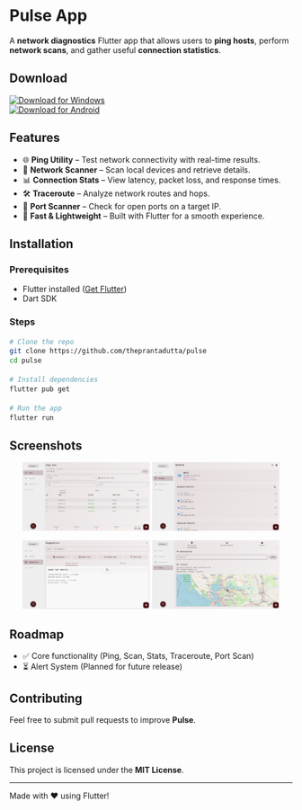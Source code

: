 # Pulse App

A **network diagnostics** Flutter app that allows users to **ping hosts**, perform **network scans**, and gather useful **connection statistics**.

## Download

[![Download for Windows](https://img.shields.io/badge/Download-Windows-blue?style=for-the-badge&logo=windows)](https://github.com/theprantadutta/pulse/releases/download/v1.0.0/pulse_windows_v1.0.0.msix)  
[![Download for Android](https://img.shields.io/badge/Download-Android-green?style=for-the-badge&logo=android)](https://github.com/theprantadutta/pulse/releases/download/v1.0.0/pulse_android_v1.0.0.apk)


## Features

- 🌐 **Ping Utility** – Test network connectivity with real-time results.
- 🔎 **Network Scanner** – Scan local devices and retrieve details.
- 📊 **Connection Stats** – View latency, packet loss, and response times.
- 🛠 **Traceroute** – Analyze network routes and hops.
- 📡 **Port Scanner** – Check for open ports on a target IP.
- 🚀 **Fast & Lightweight** – Built with Flutter for a smooth experience.

## Installation

### Prerequisites
- Flutter installed ([Get Flutter](https://flutter.dev/docs/get-started/install))
- Dart SDK

### Steps
```sh
# Clone the repo
git clone https://github.com/theprantadutta/pulse
cd pulse

# Install dependencies
flutter pub get

# Run the app
flutter run
```

## Screenshots

<p align="center">
  <img alt="Ping Screen" src="./screenshots/windows/Windows_Screenshot_1.png" width="45%" />
  <img alt="Network Screen" src="./screenshots/windows/Windows_Screenshot_2.png" width="45%" />
</p>

<p align="center">
  <img alt="Diagnostics Screen" src="./screenshots/windows/Windows_Screenshot_3.png" width="45%" />
  <img alt="Tools Screen" src="./screenshots/windows/Windows_Screenshot_4.png" width="45%" />
</p>

## Roadmap
- ✅ Core functionality (Ping, Scan, Stats, Traceroute, Port Scan)
- ⏳ Alert System (Planned for future release)

## Contributing
Feel free to submit pull requests to improve **Pulse**.

## License
This project is licensed under the **MIT License**.

---
Made with ❤️ using Flutter!

